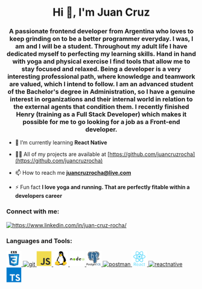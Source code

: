 <h1 align="center">Hi 👋, I'm Juan Cruz</h1>
<h3 align="center">A passionate frontend developer from Argentina who loves to keep grinding on to be a better programmer everyday.
I was, I am and I will be a student. Throughout my adult life I have dedicated myself to perfecting my learning skills. Hand in hand with yoga and physical exercise I find tools that allow me to stay focused and relaxed.
 Being a developer is a very interesting professional path, where knowledge and teamwork are valued, which I intend to follow.
 I am an advanced student of the Bachelor's degree in Administration, so I have a genuine interest in organizations and their internal world in relation to the external agents that condition them.
 I recently finished Henry (training as a Full Stack Developer) which makes it possible for me to go looking for a job as a Front-end developer.

</h3>

- 🌱 I’m currently learning **React Native**

- 👨‍💻 All of my projects are available at [https://github.com/juancruzrocha](https://github.com/juancruzrocha)

- 📫 How to reach me **juancruzrocha@live.com**

- ⚡ Fun fact **I love yoga and running. That are perfectly fitable within a developers career**

<h3 align="left">Connect with me:</h3>
<p align="left">
<a href="https://linkedin.com/in/https://www.linkedin.com/in/juan-cruz-rocha/" target="blank"><img align="center" src="https://raw.githubusercontent.com/rahuldkjain/github-profile-readme-generator/master/src/images/icons/Social/linked-in-alt.svg" alt="https://www.linkedin.com/in/juan-cruz-rocha/" height="30" width="40" /></a>
</p>

<h3 align="left">Languages and Tools:</h3>
<p align="left"> <a href="https://www.w3schools.com/css/" target="_blank" rel="noreferrer"> <img src="https://raw.githubusercontent.com/devicons/devicon/master/icons/css3/css3-original-wordmark.svg" alt="css3" width="40" height="40"/> </a> <a href="https://git-scm.com/" target="_blank" rel="noreferrer"> <img src="https://www.vectorlogo.zone/logos/git-scm/git-scm-icon.svg" alt="git" width="40" height="40"/> </a> <a href="https://developer.mozilla.org/en-US/docs/Web/JavaScript" target="_blank" rel="noreferrer"> <img src="https://raw.githubusercontent.com/devicons/devicon/master/icons/javascript/javascript-original.svg" alt="javascript" width="40" height="40"/> </a> <a href="https://www.linux.org/" target="_blank" rel="noreferrer"> <img src="https://raw.githubusercontent.com/devicons/devicon/master/icons/linux/linux-original.svg" alt="linux" width="40" height="40"/> </a> <a href="https://nodejs.org" target="_blank" rel="noreferrer"> <img src="https://raw.githubusercontent.com/devicons/devicon/master/icons/nodejs/nodejs-original-wordmark.svg" alt="nodejs" width="40" height="40"/> </a> <a href="https://www.postgresql.org" target="_blank" rel="noreferrer"> <img src="https://raw.githubusercontent.com/devicons/devicon/master/icons/postgresql/postgresql-original-wordmark.svg" alt="postgresql" width="40" height="40"/> </a> <a href="https://postman.com" target="_blank" rel="noreferrer"> <img src="https://www.vectorlogo.zone/logos/getpostman/getpostman-icon.svg" alt="postman" width="40" height="40"/> </a> <a href="https://reactjs.org/" target="_blank" rel="noreferrer"> <img src="https://raw.githubusercontent.com/devicons/devicon/master/icons/react/react-original-wordmark.svg" alt="react" width="40" height="40"/> </a> <a href="https://reactnative.dev/" target="_blank" rel="noreferrer"> <img src="https://reactnative.dev/img/header_logo.svg" alt="reactnative" width="40" height="40"/> </a> <a href="https://www.typescriptlang.org/" target="_blank" rel="noreferrer"> <img src="https://raw.githubusercontent.com/devicons/devicon/master/icons/typescript/typescript-original.svg" alt="typescript" width="40" height="40"/> </a> </p>

